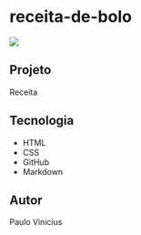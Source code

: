 # receita-de-bolo



![](./Captura%20de%20Tela%202025-02-28%20%C3%A0s%2016.15.38.png)

## Projeto
Receita

## Tecnologia
* HTML
* CSS
* GitHub
* Markdown

## Autor
Paulo Vinicius

